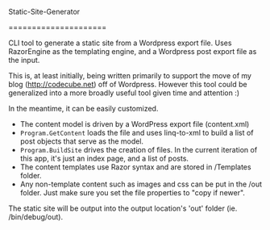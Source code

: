 Static-Site-Generator

=====================


CLI tool to generate a static site from a Wordpress export file.
 Uses RazorEngine as the templating engine, and a Wordpress post export file as the input.

This is, at least initially, being written primarily to support the move of my blog (http://codecube.net) off of Wordpress. However this tool could be generalized into a more broadly useful tool given time and attention :)

In the meantime, it can be easily customized.

* The content model is driven by a WordPress export file (content.xml)
* `Program.GetContent` loads the file and uses linq-to-xml to build a list of post objects that serve as the model.
* `Program.BuildSite` drives the creation of files. In the current iteration of this app, it's just an index page, and a list of posts.
* The content templates use Razor syntax and are stored in /Templates folder.
* Any non-template content such as images and css can be put in the /out folder. Just make sure you set the file properties to "copy if newer".

The static site will be output into the output location's 'out' folder (ie. /bin/debug/out).